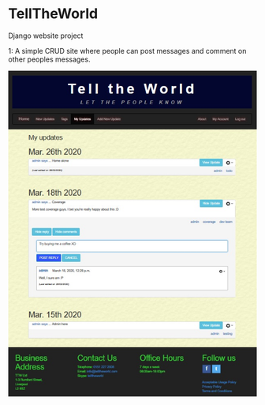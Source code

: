 # TellTheWorld
Django website project

1: A simple CRUD site where people can post messages and comment on other peoples messages.

![alt text](ttw_1.jpg)

